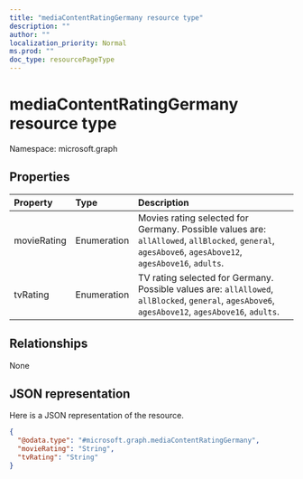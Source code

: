 ```yaml
---
title: "mediaContentRatingGermany resource type"
description: ""
author: ""
localization_priority: Normal
ms.prod: ""
doc_type: resourcePageType
---
```


# mediaContentRatingGermany resource type


Namespace: microsoft.graph



## Properties
|Property|Type|Description|
|:---|:---|:---|
|movieRating|Enumeration|Movies rating selected for Germany. Possible values are: `allAllowed`, `allBlocked`, `general`, `agesAbove6`, `agesAbove12`, `agesAbove16`, `adults`.|
|tvRating|Enumeration|TV rating selected for Germany. Possible values are: `allAllowed`, `allBlocked`, `general`, `agesAbove6`, `agesAbove12`, `agesAbove16`, `adults`.|

## Relationships
None

## JSON representation
Here is a JSON representation of the resource.
<!-- {
  "blockType": "resource",
  "@odata.type": "microsoft.graph.mediaContentRatingGermany"
}
-->
``` json
{
  "@odata.type": "#microsoft.graph.mediaContentRatingGermany",
  "movieRating": "String",
  "tvRating": "String"
}
```

